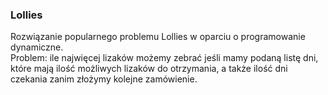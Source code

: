 ### Lollies
Rozwiązanie popularnego problemu Lollies w oparciu o programowanie dynamiczne.  
Problem: ile najwięcej lizaków możemy zebrać jeśli mamy podaną listę dni, które mają ilość możliwych lizaków do otrzymania, a także ilość dni czekania zanim złożymy kolejne zamówienie.
